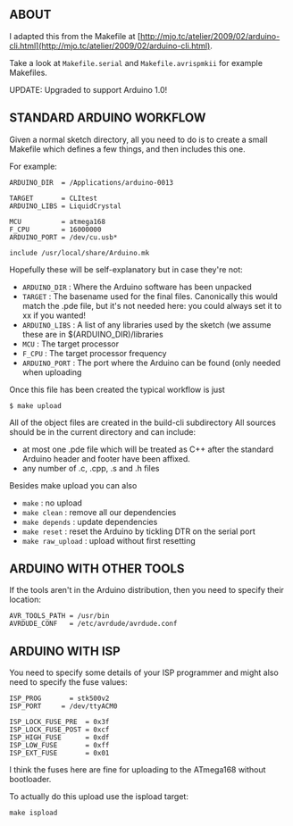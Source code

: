 ## ABOUT

I adapted this from the Makefile at
[http://mjo.tc/atelier/2009/02/arduino-cli.html](http://mjo.tc/atelier/2009/02/arduino-cli.html).

Take a look at `Makefile.serial` and `Makefile.avrispmkii` for example
Makefiles.

UPDATE: Upgraded to support Arduino 1.0!

## STANDARD ARDUINO WORKFLOW

Given a normal sketch directory, all you need to do is to create
a small Makefile which defines a few things, and then includes this one.

For example:

    ARDUINO_DIR  = /Applications/arduino-0013

    TARGET       = CLItest
    ARDUINO_LIBS = LiquidCrystal

    MCU          = atmega168
    F_CPU        = 16000000
    ARDUINO_PORT = /dev/cu.usb*

    include /usr/local/share/Arduino.mk

Hopefully these will be self-explanatory but in case they're not:

- `ARDUINO_DIR` : Where the Arduino software has been unpacked
- `TARGET` : The basename used for the final files. Canonically
              this would match the .pde file, but it's not needed
              here: you could always set it to xx if you wanted!
- `ARDUINO_LIBS` : A list of any libraries used by the sketch (we assume
              these are in $(ARDUINO_DIR)/libraries
- `MCU` : The target processor
- `F_CPU` : The target processor frequency
- `ARDUINO_PORT` : The port where the Arduino can be found (only needed
              when uploading

Once this file has been created the typical workflow is just

    $ make upload

All of the object files are created in the build-cli subdirectory
All sources should be in the current directory and can include:
 - at most one .pde file which will be treated as C++ after the standard
   Arduino header and footer have been affixed.
 - any number of .c, .cpp, .s and .h files


Besides make upload you can also

- `make` : no upload
- `make clean` : remove all our dependencies
- `make depends` : update dependencies
- `make reset` : reset the Arduino by tickling DTR on the serial port
- `make raw_upload` : upload without first resetting


## ARDUINO WITH OTHER TOOLS

If the tools aren't in the Arduino distribution, then you need to 
specify their location:

    AVR_TOOLS_PATH = /usr/bin
    AVRDUDE_CONF   = /etc/avrdude/avrdude.conf


## ARDUINO WITH ISP

You need to specify some details of your ISP programmer and might
also need to specify the fuse values:

    ISP_PROG	   = stk500v2
    ISP_PORT     = /dev/ttyACM0
    
    ISP_LOCK_FUSE_PRE  = 0x3f
    ISP_LOCK_FUSE_POST = 0xcf
    ISP_HIGH_FUSE      = 0xdf
    ISP_LOW_FUSE       = 0xff
    ISP_EXT_FUSE       = 0x01

I think the fuses here are fine for uploading to the ATmega168
without bootloader.

To actually do this upload use the ispload target:

    make ispload

